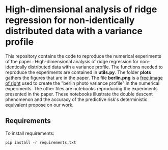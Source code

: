 # High-dimensional analysis of ridge regression for non-identically distributed data with a variance profile

This repository contains the code to reproduce the numerical experiments of the paper : High-dimensional analysis of ridge regression for non-identically distributed data with a variance profile. The functions needed to reproduce the experiments are contained in **utils.py**. The folder **plots** gathers the figures that are in the paper. The file **berlin.png** is a [free image of right](https://pixabay.com/fr/photos/berlin-tour-de-t%C3%A9l%C3%A9vision-silhouette-8054311/) used to create the "berlin photo variance profile" in the numerical experiments. The other files are notebooks reproducing the experiments presented in the paper. These notebooks illustrate the double descent phenomenon and the accuracy of the predictive risk's deterministic equivalent propose on our work. 

## Requirements

To install requirements:

```setup
pip install -r requirements.txt
```
